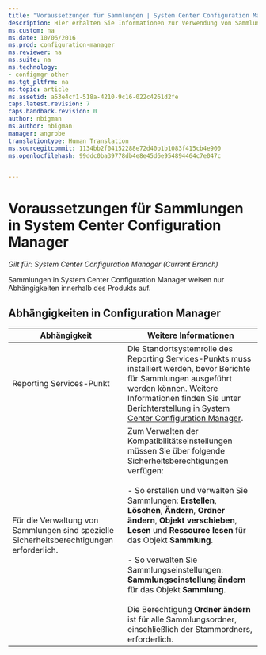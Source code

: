 ```yaml
---
title: "Voraussetzungen für Sammlungen | System Center Configuration Manager"
description: Hier erhalten Sie Informationen zur Verwendung von Sammlungen in System Center Configuration Manager.
ms.custom: na
ms.date: 10/06/2016
ms.prod: configuration-manager
ms.reviewer: na
ms.suite: na
ms.technology:
- configmgr-other
ms.tgt_pltfrm: na
ms.topic: article
ms.assetid: a53e4cf1-518a-4210-9c16-022c4261d2fe
caps.latest.revision: 7
caps.handback.revision: 0
author: nbigman
ms.author: nbigman
manager: angrobe
translationtype: Human Translation
ms.sourcegitcommit: 1134bb2f04152288e72d40b1b1083f415cb4e900
ms.openlocfilehash: 99ddc0ba39778db4e8e45d6e954894464c7e047c


---
```

# <a name="prerequisites-for-collections-in-system-center-configuration-manager"></a>Voraussetzungen für Sammlungen in System Center Configuration Manager

*Gilt für: System Center Configuration Manager (Current Branch)*

Sammlungen in System Center Configuration Manager weisen nur Abhängigkeiten innerhalb des Produkts auf.  

## <a name="configuration-manager-dependencies"></a>Abhängigkeiten in Configuration Manager  

|Abhängigkeit|Weitere Informationen|  
|----------------|----------------------|  
|Reporting Services-Punkt|Die Standortsystemrolle des Reporting Services-Punkts muss installiert werden, bevor Berichte für Sammlungen ausgeführt werden können. Weitere Informationen finden Sie unter [Berichterstellung in System Center Configuration Manager](../../../../core/servers/manage/reporting.md).|  
|Für die Verwaltung von Sammlungen sind spezielle Sicherheitsberechtigungen erforderlich.|Zum Verwalten der Kompatibilitätseinstellungen müssen Sie über folgende Sicherheitsberechtigungen verfügen:<br /><br /> - So erstellen und verwalten Sie Sammlungen: **Erstellen**, **Löschen**, **Ändern**, **Ordner ändern**, **Objekt verschieben**, **Lesen** und **Ressource lesen** für das Objekt **Sammlung**.<br /><br /> - So verwalten Sie Sammlungseinstellungen: **Sammlungseinstellung ändern** für das Objekt **Sammlung**.<br /><br /> Die Berechtigung **Ordner ändern** ist für alle Sammlungsordner, einschließlich der Stammordners, erforderlich.|  



<!--HONumber=Nov16_HO1-->



